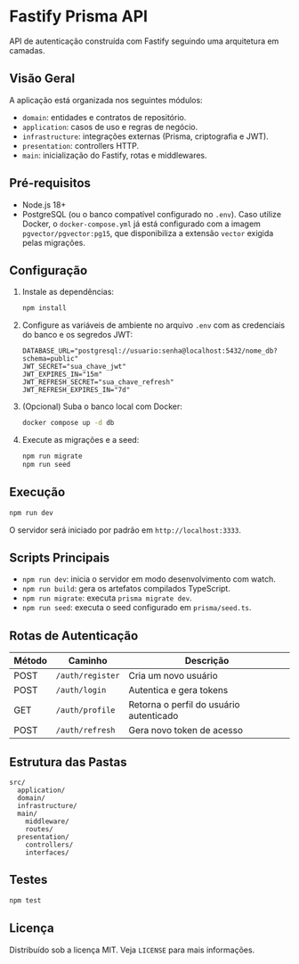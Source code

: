 # Fastify Prisma API

API de autenticação construída com Fastify seguindo uma arquitetura em camadas.

## Visão Geral

A aplicação está organizada nos seguintes módulos:

- `domain`: entidades e contratos de repositório.
- `application`: casos de uso e regras de negócio.
- `infrastructure`: integrações externas (Prisma, criptografia e JWT).
- `presentation`: controllers HTTP.
- `main`: inicialização do Fastify, rotas e middlewares.

## Pré-requisitos

- Node.js 18+
- PostgreSQL (ou o banco compatível configurado no `.env`). Caso utilize Docker, o `docker-compose.yml` já está configurado com a imagem `pgvector/pgvector:pg15`, que disponibiliza a extensão `vector` exigida pelas migrações.

## Configuração

1. Instale as dependências:

   ```bash
   npm install
   ```

2. Configure as variáveis de ambiente no arquivo `.env` com as credenciais do banco e os segredos JWT:

   ```env
   DATABASE_URL="postgresql://usuario:senha@localhost:5432/nome_db?schema=public"
   JWT_SECRET="sua_chave_jwt"
   JWT_EXPIRES_IN="15m"
   JWT_REFRESH_SECRET="sua_chave_refresh"
   JWT_REFRESH_EXPIRES_IN="7d"
   ```

3. (Opcional) Suba o banco local com Docker:

   ```bash
   docker compose up -d db
   ```

4. Execute as migrações e a seed:

   ```bash
   npm run migrate
   npm run seed
   ```

## Execução

```bash
npm run dev
```

O servidor será iniciado por padrão em `http://localhost:3333`.

## Scripts Principais

- `npm run dev`: inicia o servidor em modo desenvolvimento com watch.
- `npm run build`: gera os artefatos compilados TypeScript.
- `npm run migrate`: executa `prisma migrate dev`.
- `npm run seed`: executa o seed configurado em `prisma/seed.ts`.

## Rotas de Autenticação

| Método | Caminho          | Descrição                 |
| ------ | ---------------- | ------------------------- |
| POST   | `/auth/register` | Cria um novo usuário      |
| POST   | `/auth/login`    | Autentica e gera tokens   |
| GET    | `/auth/profile`  | Retorna o perfil do usuário autenticado |
| POST   | `/auth/refresh`  | Gera novo token de acesso |

## Estrutura das Pastas

```
src/
  application/
  domain/
  infrastructure/
  main/
    middleware/
    routes/
  presentation/
    controllers/
    interfaces/
```

## Testes

```bash
npm test
```

## Licença

Distribuído sob a licença MIT. Veja `LICENSE` para mais informações.
